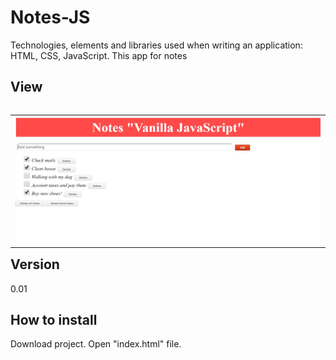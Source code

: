 # Notes-JS

Technologies, elements and libraries used when writing an application:
HTML, CSS, JavaScript.
This app for notes

## View
<table align="left" width="100%">
  <tbody>
    <tr>
      <td colspan="1"> <img src="screnshot.jpg" alt="screenshot"/> </td>
  </tbody>
</table>

## Version
0.01

## How to install
Download project. Open "index.html" file.
